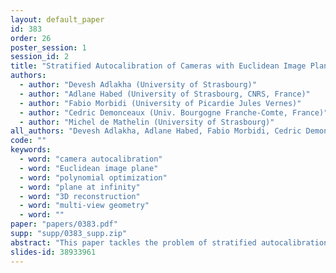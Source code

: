 ```yaml
---
layout: default_paper
id: 383
order: 26
poster_session: 1
session_id: 2
title: "Stratified Autocalibration of Cameras with Euclidean Image Plane"
authors:
  - author: "Devesh Adlakha (University of Strasbourg)"
  - author: "Adlane Habed (University of Strasbourg, CNRS, France)"
  - author: "Fabio Morbidi (University of Picardie Jules Vernes)"
  - author: "Cedric Demonceaux (Univ. Bourgogne Franche-Comte, France)"
  - author: "Michel de Mathelin (University of Strasbourg)"
all_authors: "Devesh Adlakha, Adlane Habed, Fabio Morbidi, Cedric Demonceaux and Michel de Mathelin"
code: ""
keywords:
  - word: "camera autocalibration"
  - word: "Euclidean image plane"
  - word: "polynomial optimization"
  - word: "plane at infinity"
  - word: "3D reconstruction"
  - word: "multi-view geometry"
  - word: ""
paper: "papers/0383.pdf"
supp: "supp/0383_supp.zip"
abstract: "This paper tackles the problem of stratified autocalibration of a moving camera with Euclidean image plane (i.e. zero skew and unit aspect ratio) and constant intrinsic parameters. We show that with these assumptions, in addition to the polynomial derived from the so-called modulus constraint, each image pair provides a new quartic polynomial in the unknown plane at infinity. For three or more images, the plane at infinity estimation is stated as a constrained polynomial optimization problem that can efficiently be solved using Lasserre’s hierarchy of semidefinite relaxations. The calibration parameters and thus a metric reconstruction are subsequently obtained by solving a system of linear equations. Synthetic data and real image experiments show that the new polynomial in our proposed algorithm leads to a more reliable performance than existing methods."
slides-id: 38933961
---
```

